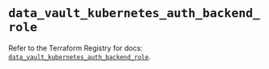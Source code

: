 # `data_vault_kubernetes_auth_backend_role`

Refer to the Terraform Registry for docs: [`data_vault_kubernetes_auth_backend_role`](https://registry.terraform.io/providers/hashicorp/vault/3.24.0/docs/data-sources/kubernetes_auth_backend_role).
